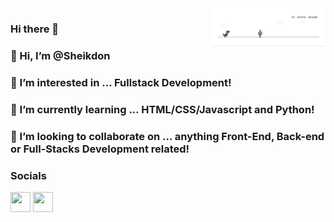 <img src="/dino.gif" align="right"  width="36%"/>

### Hi there 👋

### 👋 Hi, I’m @Sheikdon
### 👀 I’m interested in ... Fullstack Development!
### 🌱 I’m currently learning ... HTML/CSS/Javascript and Python!
### 💞️ I’m looking to collaborate on ... anything Front-End, Back-end or Full-Stacks Development related!
### Socials 
<p align="left"> <a href="https://www.github.com/sheikdon" target="_blank" rel="noreferrer"><img src="https://raw.githubusercontent.com/danielcranney/readme-generator/main/public/icons/socials/github.svg" width="32" height="32" /></a> <a href="https://www.linkedin.com/in/abdiresac-sheikdon" target="_blank" rel="noreferrer"><img src="https://raw.githubusercontent.com/danielcranney/readme-generator/main/public/icons/socials/linkedin.svg" width="32" height="32" /></a></p>

